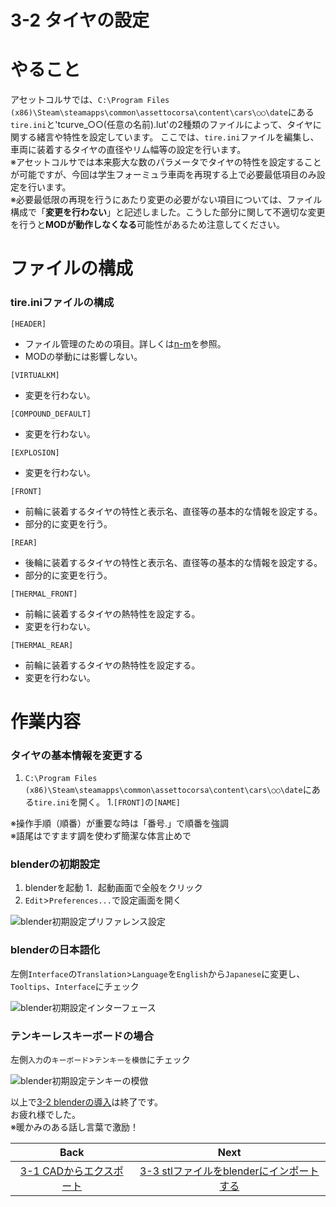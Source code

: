 # **3-2 タイヤの設定**   
# やること
アセットコルサでは、`C:\Program Files (x86)\Steam\steamapps\common\assettocorsa\content\cars\○○\date`にある`tire.ini`と'tcurve_○○(任意の名前).lut'の2種類のファイルによって、タイヤに関する緒言や特性を設定しています。
ここでは、`tire.ini`ファイルを編集し、車両に装着するタイヤの直径やリム幅等の設定を行います。  
※アセットコルサでは本来膨大な数のパラメータでタイヤの特性を設定することが可能ですが、今回は学生フォーミュラ車両を再現する上で必要最低項目のみ設定を行います。  
※必要最低限の再現を行うにあたり変更の必要がない項目については、ファイル構成で「**変更を行わない**」と記述しました。こうした部分に関して不適切な変更を行うと**MODが動作しなくなる**可能性があるため注意してください。

# ファイルの構成
### tire.iniファイルの構成
`[HEADER]`  
+ ファイル管理のための項目。詳しくは[n-m]()を参照。  
+ MODの挙動には影響しない。

`[VIRTUALKM]`  
+ 変更を行わない。

`[COMPOUND_DEFAULT]`  
+ 変更を行わない。

`[EXPLOSION]`  
+ 変更を行わない。

`[FRONT]`  
+ 前輪に装着するタイヤの特性と表示名、直径等の基本的な情報を設定する。
+ 部分的に変更を行う。

`[REAR]`  
+ 後輪に装着するタイヤの特性と表示名、直径等の基本的な情報を設定する。
+ 部分的に変更を行う。

`[THERMAL_FRONT]`  
+ 前輪に装着するタイヤの熱特性を設定する。  
+ 変更を行わない。  

`[THERMAL_REAR]`  
+ 前輪に装着するタイヤの熱特性を設定する。  
+ 変更を行わない。  

# 作業内容
### タイヤの基本情報を変更する
1. `C:\Program Files (x86)\Steam\steamapps\common\assettocorsa\content\cars\○○\date`にある`tire.ini`を開く。
1.`[FRONT]`の`[NAME]`

※操作手順（順番）が重要な時は「番号.」で順番を強調  
※語尾はですます調を使わず簡潔な体言止めで

### blenderの初期設定
1. blenderを起動
1．起動画面で全般をクリック
1. `Edit`>`Preferences...`で設定画面を開く  

![blender初期設定プリファレンス設定](https://user-images.githubusercontent.com/81402033/122319035-fdfaa400-cf5a-11eb-98be-c5cfc1147b04.jpg)


### blenderの日本語化
左側`Interface`の`Translation`>`Language`を`English`から`Japanese`に変更し、`Tooltips`、`Interface`にチェック  

![blender初期設定インターフェース](https://user-images.githubusercontent.com/81402033/122317825-179aec00-cf59-11eb-8c54-e2ae96fb2cbc.jpg)


### テンキーレスキーボードの場合
左側`入力`の`キーボード`>`テンキーを模倣`にチェック  

![blender初期設定テンキーの模倣](https://user-images.githubusercontent.com/81402033/122317986-58930080-cf59-11eb-8e20-ce2273c0f258.jpg)



以上で[3-2 blenderの導入](https://github.com/JSAE-ARCHIVES/MOD-Tutorial/blob/main/3%E7%AB%A0%203D%E3%83%A2%E3%83%87%E3%83%AB%E3%81%AE%E4%BD%9C%E6%88%90/3-2%203D%E3%83%A2%E3%83%87%E3%83%AA%E3%83%B3%E3%82%B0%E3%82%BD%E3%83%95%E3%83%88(blender)%E3%81%AE%E5%B0%8E%E5%85%A5.md)は終了です。  
お疲れ様でした。  
※暖かみのある話し言葉で激励！

| Back | Next |
|:---:|:---:|
| [3-1 CADからエクスポート](https://github.com/JSAE-ARCHIVES/MOD-Tutorial/blob/main/3%E7%AB%A0%203D%E3%83%A2%E3%83%87%E3%83%AB%E3%81%AE%E4%BD%9C%E6%88%90/3-1%20CAD%E3%81%8B%E3%82%89%E3%82%A8%E3%82%AF%E3%82%B9%E3%83%9D%E3%83%BC%E3%83%88.md) | [3-3 stlファイルをblenderにインポートする](https://github.com/JSAE-ARCHIVES/MOD-Tutorial/blob/main/3%E7%AB%A0%203D%E3%83%A2%E3%83%87%E3%83%AB%E3%81%AE%E4%BD%9C%E6%88%90/3-3%20stl%E3%83%95%E3%82%A1%E3%82%A4%E3%83%AB%E3%82%92blender%E3%81%AB%E3%82%A4%E3%83%B3%E3%83%9D%E3%83%BC%E3%83%88%E3%81%99%E3%82%8B.md) |

